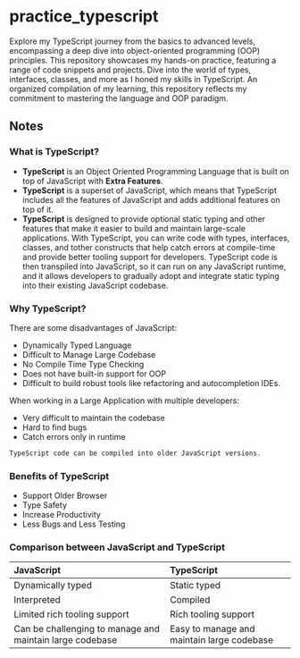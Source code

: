 # practice_typescript

Explore my TypeScript journey from the basics to advanced levels, encompassing a deep dive into object-oriented programming (OOP) principles. This repository showcases my hands-on practice, featuring a range of code snippets and projects. Dive into the world of types, interfaces, classes, and more as I honed my skills in TypeScript. An organized compilation of my learning, this repository reflects my commitment to mastering the language and OOP paradigm.

## Notes

### What is TypeScript?

-   **TypeScript** is an Object Oriented Programming Language that is built on top of JavaScript with **Extra Features**.
-   **TypeScript** is a superset of JavaScript, which means that TypeScript includes all the features of JavaScript and adds additional features on top of it.
-   **TypeScript** is designed to provide optional static typing and other features that make it easier to build and maintain large-scale applications. With TypeScript, you can write code with types, interfaces, classes, and tother constructs that help catch errors at compile-time and provide better tooling support for developers. TypeScript code is then transpiled into JavaScript, so it can run on any JavaScript runtime, and it allows developers to gradually adopt and integrate static typing into their existing JavaScript codebase.

### Why TypeScript?

There are some disadvantages of JavaScript:

-   Dynamically Typed Language
-   Difficult to Manage Large Codebase
-   No Compile Time Type Checking
-   Does not have built-in support for OOP
-   Difficult to build robust tools like refactoring and autocompletion IDEs.

When working in a Large Application with multiple developers:

-   Very difficult to maintain the codebase
-   Hard to find bugs
-   Catch errors only in runtime

```ts
TypeScript code can be compiled into older JavaScript versions.
```

### Benefits of TypeScript

-   Support Older Browser
-   Type Safety
-   Increase Productivity
-   Less Bugs and Less Testing

### Comparison between JavaScript and TypeScript

| JavaScript                                               | TypeScript                                 |
| :------------------------------------------------------- | :----------------------------------------- |
| Dynamically typed                                        | Static typed                               |
| Interpreted                                              | Compiled                                   |
| Limited rich tooling support                             | Rich tooling support                       |
| Can be challenging to manage and maintain large codebase | Easy to manage and maintain large codebase |
